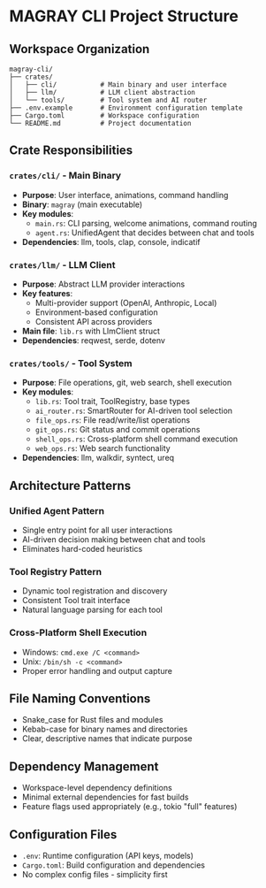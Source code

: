 # MAGRAY CLI Project Structure

## Workspace Organization

```
magray-cli/
├── crates/
│   ├── cli/           # Main binary and user interface
│   ├── llm/           # LLM client abstraction
│   └── tools/         # Tool system and AI router
├── .env.example       # Environment configuration template
├── Cargo.toml         # Workspace configuration
└── README.md          # Project documentation
```

## Crate Responsibilities

### `crates/cli/` - Main Binary
- **Purpose**: User interface, animations, command handling
- **Binary**: `magray` (main executable)
- **Key modules**:
  - `main.rs`: CLI parsing, welcome animations, command routing
  - `agent.rs`: UnifiedAgent that decides between chat and tools
- **Dependencies**: llm, tools, clap, console, indicatif

### `crates/llm/` - LLM Client
- **Purpose**: Abstract LLM provider interactions
- **Key features**:
  - Multi-provider support (OpenAI, Anthropic, Local)
  - Environment-based configuration
  - Consistent API across providers
- **Main file**: `lib.rs` with LlmClient struct
- **Dependencies**: reqwest, serde, dotenv

### `crates/tools/` - Tool System
- **Purpose**: File operations, git, web search, shell execution
- **Key modules**:
  - `lib.rs`: Tool trait, ToolRegistry, base types
  - `ai_router.rs`: SmartRouter for AI-driven tool selection
  - `file_ops.rs`: File read/write/list operations
  - `git_ops.rs`: Git status and commit operations
  - `shell_ops.rs`: Cross-platform shell command execution
  - `web_ops.rs`: Web search functionality
- **Dependencies**: llm, walkdir, syntect, ureq

## Architecture Patterns

### Unified Agent Pattern
- Single entry point for all user interactions
- AI-driven decision making between chat and tools
- Eliminates hard-coded heuristics

### Tool Registry Pattern
- Dynamic tool registration and discovery
- Consistent Tool trait interface
- Natural language parsing for each tool

### Cross-Platform Shell Execution
- Windows: `cmd.exe /C <command>`
- Unix: `/bin/sh -c <command>`
- Proper error handling and output capture

## File Naming Conventions
- Snake_case for Rust files and modules
- Kebab-case for binary names and directories
- Clear, descriptive names that indicate purpose

## Dependency Management
- Workspace-level dependency definitions
- Minimal external dependencies for fast builds
- Feature flags used appropriately (e.g., tokio "full" features)

## Configuration Files
- `.env`: Runtime configuration (API keys, models)
- `Cargo.toml`: Build configuration and dependencies
- No complex config files - simplicity first